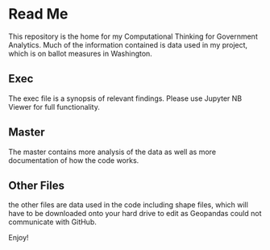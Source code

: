 # Read Me
This repository is the home for my Computational Thinking for Government Analytics. Much of the information contained is data used in my project, which is on ballot measures in Washington.

## Exec
The exec file is a synopsis of relevant findings. Please use Jupyter NB Viewer for full functionality.

## Master
The master contains more analysis of the data as well as more documentation of how the code works.

## Other Files
the other files are data used in the code including shape files, which will have to be downloaded onto your hard drive to edit as Geopandas could not communicate with GitHub.

Enjoy!
